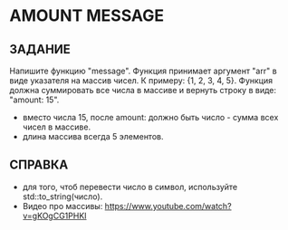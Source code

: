 # AMOUNT MESSAGE

## ЗАДАНИЕ
Напишите функцию "message". Функция принимает аргумент "arr" в виде указателя на массив чисел. К примеру: {1, 2, 3, 4, 5}.
Функция должна суммировать все числа в массиве и вернуть строку в виде: "amount: 15".

- вместо числа 15, после amount: должно быть число - сумма всех чисел в массиве.
- длина массива всегда 5 элементов.

## СПРАВКА
- для того, чтоб перевести число в символ, используйте std::to_string(число).
- Видео про массивы: https://www.youtube.com/watch?v=gKOgCG1PHKI